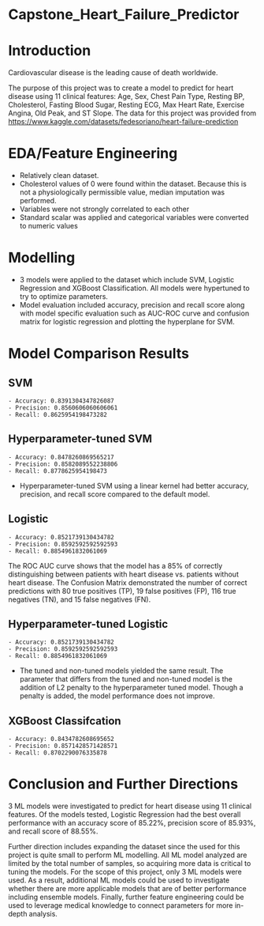 # Capstone_Heart_Failure_Predictor

# Introduction
Cardiovascular disease is the leading cause of death worldwide.  

The purpose of this project was to create a model to predict for heart disease using 11 clinical features: Age, Sex, Chest Pain Type, Resting BP, Cholesterol, Fasting Blood Sugar, Resting ECG, Max Heart Rate, Exercise Angina, Old Peak, and ST Slope. The data for this project was provided from https://www.kaggle.com/datasets/fedesoriano/heart-failure-prediction

# EDA/Feature Engineering
- Relatively clean dataset. 
- Cholesterol values of 0 were found within the dataset. Because this is not a physiologically permissible value, median imputation was performed.
- Variables were not strongly correlated to each other
- Standard scalar was applied and categorical variables were converted to numeric values

# Modelling
- 3 models were applied to the dataset which include SVM, Logistic Regression and XGBoost Classification. All models were hypertuned to try to optimize parameters.
- Model evaluation included accuracy, precision and recall score along with model specific evaluation such as AUC-ROC curve and confusion matrix for logistic regression and plotting the hyperplane for SVM. 

# Model Comparison Results
## SVM
    - Accuracy: 0.8391304347826087
    - Precision: 0.8560606060606061
    - Recall: 0.8625954198473282

## Hyperparameter-tuned SVM
    - Accuracy: 0.8478260869565217
    - Precision: 0.8582089552238806
    - Recall: 0.8778625954198473

- Hyperparameter-tuned SVM using a linear kernel had better accuracy, precision, and recall score compared to the default model.

## Logistic
    - Accuracy: 0.8521739130434782
    - Precision: 0.8592592592592593
    - Recall: 0.8854961832061069
The ROC AUC curve shows that the model has a 85% of correctly distinguishing between patients with heart disease vs. patients without heart disease.
The Confusion Matrix demonstrated the number of correct predictions with 80 true positives (TP), 19 false positives (FP), 116 true negatives (TN), and 15 false negatives (FN). 
    
## Hyperparameter-tuned Logistic
    - Accuracy: 0.8521739130434782
    - Precision: 0.8592592592592593
    - Recall: 0.8854961832061069
- The tuned and non-tuned models yielded the same result. The parameter that differs from the tuned and non-tuned model is the addition of L2 penalty to the hyperparameter tuned model. Though a penalty is added, the model performance does not improve. 

## XGBoost Classifcation 
    - Accuracy: 0.8434782608695652
    - Precision: 0.8571428571428571
    - Recall: 0.8702290076335878

# Conclusion and Further Directions
3 ML models were investigated to predict for heart disease using 11 clinical features. Of the models tested, Logistic Regression had the best overall performance with an accuracy score of 85.22%, precision score of 85.93%, and recall score of 88.55%. 

Further direction includes expanding the dataset since the used for this project is quite small to perform ML modelling. All ML model analyzed are limited by the total number of samples, so acquiring more data is critical to tuning the models. For the scope of this project, only 3 ML models were used. As a result, additional ML models could be used to investigate whether there are more applicable models that are of better performance including ensemble models. Finally, further feature engineering could be used to leverage medical knowledge to connect parameters for more in-depth analysis. 

